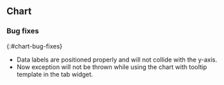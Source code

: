 ## Chart

### Bug fixes
{:#chart-bug-fixes}

* Data labels are positioned properly and will not collide with the y-axis.
* Now exception will not be thrown while using the chart with tooltip template in the tab widget.